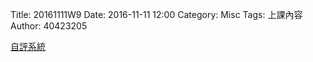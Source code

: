 Title: 20161111W9
Date: 2016-11-11 12:00
Category: Misc
Tags: 上課內容
Author: 40423205

<p><a href="https://ethercalc.org/sde741ot61o4">自評系統</a></p>

